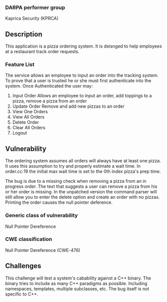 ### DARPA performer group
Kaprica Security (KPRCA)

## Description

This application is a pizza ordering system. It is deisnged to help employees 
at a restaurant track order requests.

### Feature List

The service allows an employee to input an order into the tracking system. To prove that
a user is trusted he or she must first authenticate into the system. Once Authenticated the user may:

1. Input Order
    Allows an employee to input an order, add toppings to a pizza, remove a pizza from an order
2. Update Order
    Remove and add new pizzas to an order
3. View One Orders
4. View All Orders
5. Delete Order
6. Clear All Orders
7. Logout


## Vulnerability

The ordering system assumes all orders will always have at least one pizza. It uses this assumption
to try and properly estimate a wait time. In order.cc:19 the initial max wait time is set to the 
0th index pizza's prep time. 

The bug is due to a missing check when removing a pizza from an in progress order. The 
text that suggests a user can remove a pizza from his or her order is missing.
In the unpatched version the command parser will still allow you to enter the delete option
and create an order with no pizzas. Printing the order causes the null pointer deference.

### Generic class of vulnerability

Null Pointer Dereference

### CWE classification

Null Pointer Dereference (CWE-476)

## Challenges

This challenge will test a system's cabability against a C++ binary. The binary tries to include
as many C++ paradigms as possible. Including namespaces, templates, multiple subclasses, etc.
The bug itself is not specific to C++.
